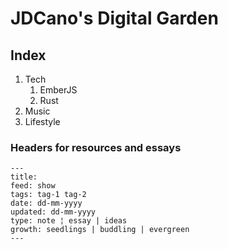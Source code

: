 # JDCano's Digital Garden

## Index

1. Tech
    1. EmberJS
    2. Rust
2. Music
3. Lifestyle

### Headers for resources and essays

```
---
title: 
feed: show
tags: tag-1 tag-2
date: dd-mm-yyyy
updated: dd-mm-yyyy
type: note ¦ essay | ideas
growth: seedlings | buddling | evergreen
---
```
